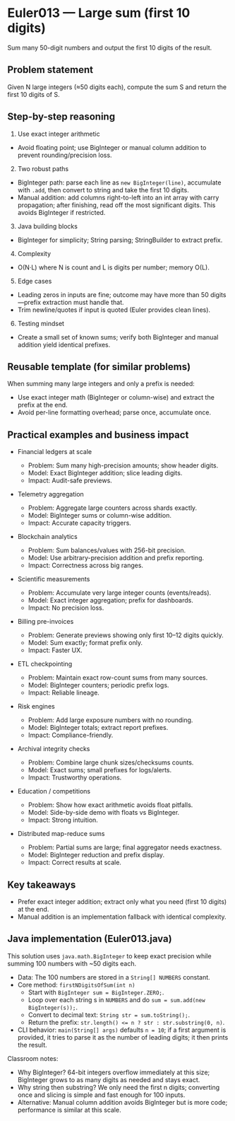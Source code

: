 # Euler013 — Large sum (first 10 digits)

Sum many 50-digit numbers and output the first 10 digits of the result.

## Problem statement

Given N large integers (≈50 digits each), compute the sum S and return the first 10 digits of S.

## Step-by-step reasoning

1) Use exact integer arithmetic
- Avoid floating point; use BigInteger or manual column addition to prevent rounding/precision loss.

2) Two robust paths
- BigInteger path: parse each line as `new BigInteger(line)`, accumulate with `.add`, then convert to string and take the first 10 digits.
- Manual addition: add columns right-to-left into an int array with carry propagation; after finishing, read off the most significant digits. This avoids BigInteger if restricted.

3) Java building blocks
- BigInteger for simplicity; String parsing; StringBuilder to extract prefix.

4) Complexity
- O(N·L) where N is count and L is digits per number; memory O(L).

5) Edge cases
- Leading zeros in inputs are fine; outcome may have more than 50 digits—prefix extraction must handle that.
- Trim newline/quotes if input is quoted (Euler provides clean lines).

6) Testing mindset
- Create a small set of known sums; verify both BigInteger and manual addition yield identical prefixes.

## Reusable template (for similar problems)

When summing many large integers and only a prefix is needed:
- Use exact integer math (BigInteger or column-wise) and extract the prefix at the end.
- Avoid per-line formatting overhead; parse once, accumulate once.

## Practical examples and business impact

- Financial ledgers at scale
  - Problem: Sum many high-precision amounts; show header digits.
  - Model: Exact BigInteger addition; slice leading digits.
  - Impact: Audit-safe previews.

- Telemetry aggregation
  - Problem: Aggregate large counters across shards exactly.
  - Model: BigInteger sums or column-wise addition.
  - Impact: Accurate capacity triggers.

- Blockchain analytics
  - Problem: Sum balances/values with 256-bit precision.
  - Model: Use arbitrary-precision addition and prefix reporting.
  - Impact: Correctness across big ranges.

- Scientific measurements
  - Problem: Accumulate very large integer counts (events/reads).
  - Model: Exact integer aggregation; prefix for dashboards.
  - Impact: No precision loss.

- Billing pre-invoices
  - Problem: Generate previews showing only first 10–12 digits quickly.
  - Model: Sum exactly; format prefix only.
  - Impact: Faster UX.

- ETL checkpointing
  - Problem: Maintain exact row-count sums from many sources.
  - Model: BigInteger counters; periodic prefix logs.
  - Impact: Reliable lineage.

- Risk engines
  - Problem: Add large exposure numbers with no rounding.
  - Model: BigInteger totals; extract report prefixes.
  - Impact: Compliance-friendly.

- Archival integrity checks
  - Problem: Combine large chunk sizes/checksums counts.
  - Model: Exact sums; small prefixes for logs/alerts.
  - Impact: Trustworthy operations.

- Education / competitions
  - Problem: Show how exact arithmetic avoids float pitfalls.
  - Model: Side-by-side demo with floats vs BigInteger.
  - Impact: Strong intuition.

- Distributed map-reduce sums
  - Problem: Partial sums are large; final aggregator needs exactness.
  - Model: BigInteger reduction and prefix display.
  - Impact: Correct results at scale.

## Key takeaways

- Prefer exact integer addition; extract only what you need (first 10 digits) at the end.
- Manual addition is an implementation fallback with identical complexity.

## Java implementation (Euler013.java)

This solution uses `java.math.BigInteger` to keep exact precision while summing 100 numbers with ~50 digits each.

- Data: The 100 numbers are stored in a `String[] NUMBERS` constant.
- Core method: `firstNDigitsOfSum(int n)`
  - Start with `BigInteger sum = BigInteger.ZERO;`.
  - Loop over each string s in `NUMBERS` and do `sum = sum.add(new BigInteger(s));`.
  - Convert to decimal text: `String str = sum.toString();`.
  - Return the prefix: `str.length() <= n ? str : str.substring(0, n)`.
- CLI behavior: `main(String[] args)` defaults `n = 10`; if a first argument is provided, it tries to parse it as the number of leading digits; it then prints the result.

Classroom notes:
- Why BigInteger? 64-bit integers overflow immediately at this size; BigInteger grows to as many digits as needed and stays exact.
- Why string then substring? We only need the first n digits; converting once and slicing is simple and fast enough for 100 inputs.
- Alternative: Manual column addition avoids BigInteger but is more code; performance is similar at this scale.
